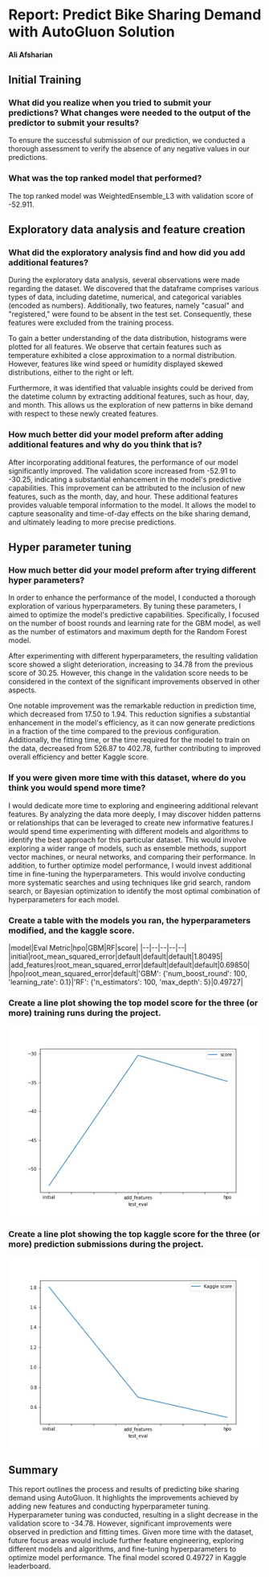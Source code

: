 # Report: Predict Bike Sharing Demand with AutoGluon Solution
#### Ali Afsharian

## Initial Training
### What did you realize when you tried to submit your predictions? What changes were needed to the output of the predictor to submit your results?
To ensure the successful submission of our prediction, we conducted a thorough assessment to verify the absence of any negative values in our predictions.

### What was the top ranked model that performed?
The top ranked model was WeightedEnsemble_L3 with validation score of -52.911.

## Exploratory data analysis and feature creation
### What did the exploratory analysis find and how did you add additional features?
During the exploratory data analysis, several observations were made regarding the dataset. We discovered that the dataframe comprises various types of data, including datetime, numerical, and categorical variables (encoded as numbers). Additionally, two features, namely "casual" and "registered," were found to be absent in the test set. Consequently, these features were excluded from the training process.

To gain a better understanding of the data distribution, histograms were plotted for all features. We observe that certain features such as temperature exhibited a close approximation to a normal distribution. However, features like wind speed or humidity displayed skewed distributions, either to the right or left.

Furthermore, it was identified that valuable insights could be derived from the datetime column by extracting additional features, such as hour, day, and month. This allows us the exploration of new patterns in bike demand with respect to these newly created features.

### How much better did your model preform after adding additional features and why do you think that is?
After incorporating additional features, the performance of our model significantly improved. The validation score increased from -52.91 to -30.25, indicating a substantial enhancement in the model's predictive capabilities. This improvement can be attributed to the inclusion of new features, such as the month, day, and hour. These additional features provides valuable temporal information to the model. It allows the model to capture seasonality and time-of-day effects on the bike sharing demand, and ultimately leading to more precise predictions.

## Hyper parameter tuning
### How much better did your model preform after trying different hyper parameters?
In order to enhance the performance of the model, I conducted a thorough exploration of various hyperparameters. By tuning these parameters, I aimed to optimize the model's predictive capabilities. Specifically, I focused on the number of boost rounds and learning rate for the GBM model, as well as the number of estimators and maximum depth for the Random Forest model.

After experimenting with different hyperparameters, the resulting validation score showed a slight deterioration, increasing to 34.78 from the previous score of 30.25. However, this change in the validation score needs to be considered in the context of the significant improvements observed in other aspects.

One notable improvement was the remarkable reduction in prediction time, which decreased from 17.50 to 1.94. This reduction signifies a substantial enhancement in the model's efficiency, as it can now generate predictions in a fraction of the time compared to the previous configuration. Additionally, the fitting time, or the time required for the model to train on the data, decreased from 526.87 to 402.78, further contributing to improved overall efficiency and better Kaggle score. 

### If you were given more time with this dataset, where do you think you would spend more time?
I would dedicate more time to exploring and engineering additional relevant features. By analyzing the data more deeply, I may discover hidden patterns or relationships that can be leveraged to create new informative features.I would spend time experimenting with different models and algorithms to identify the best approach for this particular dataset. This would involve exploring a wider range of models, such as ensemble methods, support vector machines, or neural networks, and comparing their performance. In addition, to further optimize model performance, I would invest additional time in fine-tuning the hyperparameters. This would involve conducting more systematic searches and using techniques like grid search, random search, or Bayesian optimization to identify the most optimal combination of hyperparameters for each model.

### Create a table with the models you ran, the hyperparameters modified, and the kaggle score.
|model|Eval Metric|hpo|GBM|RF|score|
|--|--|--|--|--|
|initial|root_mean_squared_error|default|default|default|1.80495|
|add_features|root_mean_squared_error|default|default|default|0.69850|
|hpo|root_mean_squared_error|default|'GBM': {'num_boost_round': 100, 'learning_rate': 0.1}|'RF': {'n_estimators': 100, 'max_depth': 5}|0.49727|

### Create a line plot showing the top model score for the three (or more) training runs during the project.


![model_train_score.png](./model_train_score.png)

### Create a line plot showing the top kaggle score for the three (or more) prediction submissions during the project.


![model_test_score.png](./model_test_score.png)

## Summary
This report outlines the process and results of predicting bike sharing demand using AutoGluon. It highlights the improvements achieved by adding new features and conducting hyperparameter tuning. Hyperparameter tuning was conducted, resulting in a slight decrease in the validation score to -34.78. However, significant improvements were observed in prediction and fitting times. Given more time with the dataset, future focus areas would include further feature engineering, exploring different models and algorithms, and fine-tuning hyperparameters to optimize model performance. The final model scored 0.49727 in Kaggle leaderboard.